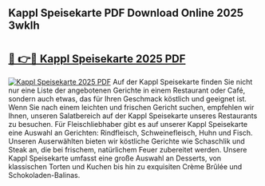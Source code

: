 ## Kappl Speisekarte PDF Download Online 2025 3wkIh

# <h2><a href="http://gcbson.nevu.top/?p=Kappl+Speisekarte">🔗 👉🔴 Kappl Speisekarte 2025 PDF</a></h2>

[![Kappl Speisekarte 2025 PDF](https://i.imgur.com/dBaPXMq.png)](http://gcbson.nevu.top/?p=Kappl+Speisekarte)
Auf der Kappl Speisekarte finden Sie nicht nur eine Liste der angebotenen Gerichte in einem Restaurant oder Café, sondern auch etwas, das für Ihren Geschmack köstlich und geeignet ist. Wenn Sie nach einem leichten und frischen Gericht suchen, empfehlen wir Ihnen, unseren Salatbereich auf der Kappl Speisekarte unseres Restaurants zu besuchen. Für Fleischliebhaber gibt es auf unserer Kappl Speisekarte eine Auswahl an Gerichten: Rindfleisch, Schweinefleisch, Huhn und Fisch. Unseren Auserwählten bieten wir köstliche Gerichte wie Schaschlik und Steak an, die bei frischem, natürlichem Feuer zubereitet werden. Unsere Kappl Speisekarte umfasst eine große Auswahl an Desserts, von klassischen Torten und Kuchen bis hin zu exquisiten Crème Brûlée und Schokoladen-Balinas.
